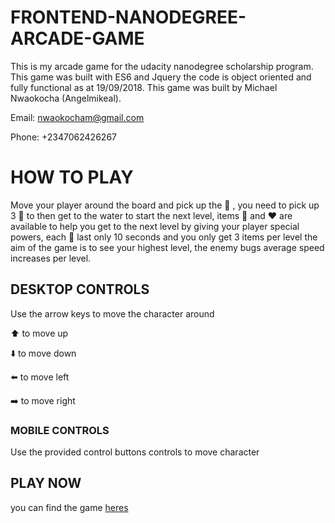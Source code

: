 FRONTEND-NANODEGREE-ARCADE-GAME
=================================================================================================


This is my arcade game for the udacity nanodegree scholarship program. This game was built with ES6 and Jquery the code is object oriented and fully functional as at 19/09/2018. This game was built by Michael Nwaokocha (Angelmikeal). 

Email: nwaokocham@gmail.com

Phone: +2347062426267



# HOW TO PLAY

Move your player around the board and pick up the :stars: , you need to pick up 3 :stars: to 
then get to the water to start the next level, items :gem: and :hearts: are available to help you get to the next level by giving your player special powers, each :gem: last only 10 seconds and you only get 3 items per level the aim of the game is to see your highest level, the enemy bugs average speed increases per level. 



## DESKTOP CONTROLS

Use the arrow keys to move the character around

:arrow_up:  to move up

:arrow_down: to move down

:arrow_left: to move left

:arrow_right: to move right


### MOBILE CONTROLS

Use the provided control buttons controls to move character


## PLAY NOW 
you can find the game [heres](https://angelmikeal.github.io/fend-arcade-game/)